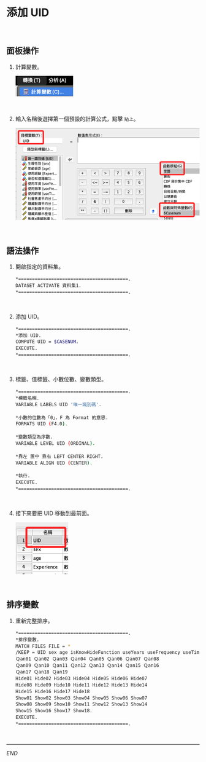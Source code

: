 # 添加 UID

<br>

## 面板操作

1. 計算變數。

    ![](images/img_18.png)

<br>

2. 輸入名稱後選擇第一個預設的計算公式，點擊 `貼上`。

    ![](images/img_19.png)

<br>

## 語法操作

1. 開啟指定的資料集。

    ```bash
    *========================================.
    DATASET ACTIVATE 資料集1.
    *========================================.
    ```

<br>

2. 添加 UID。

    ```bash
    *========================================.
    *添加 UID.
    COMPUTE UID = $CASENUM.
    EXECUTE.
    *========================================.
    ```

<br>

3. 標籤、值標籤、小數位數、變數類型。

    ```bash
    *========================================.
    *標籤名稱.
    VARIABLE LABELS UID '唯一識別碼'.

    *小數的位數為「0」，F 為 Format 的意思.
    FORMATS UID (F4.0).

    *變數類型為序數.
    VARIABLE LEVEL UID (ORDINAL).

    *靠左 置中 靠右 LEFT CENTER RIGHT.
    VARIABLE ALIGN UID (CENTER).

    *執行.
    EXECUTE.
    *========================================.
    ```

<br>

4. 接下來要把 UID 移動到最前面。

    ![](images/img_20.png)

<br>

## 排序變數

1. 重新完整排序。

    ```bash
    *========================================.
    *排序變數.
    MATCH FILES FILE = *
    /KEEP = UID sex age isKnowHideFunction useYears useFrequency useTime
    Ｑan01 Ｑan02 Ｑan03 Ｑan04 Ｑan05 Ｑan06 Ｑan07 Ｑan08 
    Ｑan09 Ｑan10 Ｑan11 Ｑan12 Ｑan13 Ｑan14 Ｑan15 Ｑan16 
    Ｑan17 Ｑan18 Ｑan19
    Hide01 Hide02 Hide03 Hide04 Hide05 Hide06 Hide07
    Hide08 Hide09 Hide10 Hide11 Hide12 Hide13 Hide14 
    Hide15 Hide16 Hide17 Hide18
    Show01 Show02 Show03 Show04 Show05 Show06 Show07
    Show08 Show09 Show10 Show11 Show12 Show13 Show14
    Show15 Show16 Show17 Show18.
    EXECUTE.
    *========================================.
    ```

<br>

___

_END_
